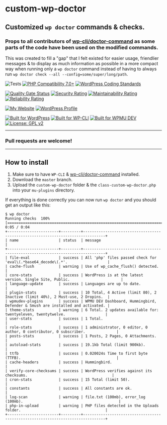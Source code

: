 # custom-wp-doctor

## Customized `wp doctor` commands & checks.

### Props to all contributors of [wp-cli/doctor-command](https://github.com/wp-cli/doctor-command) as some parts of the code have been used on the modified commands.

This was created to fill a "gap" that I felt existed for easier usage, friendlier messages & to display as much information as possible in a more compact way when running only a `wp doctor` command instead of having to always run `wp doctor check --all --config=some/super/long/path`.

![Tests](https://github.com/mrxkon/custom-wp-doctor/workflows/Tests/badge.svg)
[![PHP Compatibility 7.0+](https://img.shields.io/badge/PHP%20Compatibility-7.0+-8892BF)](https://github.com/PHPCompatibility/PHPCompatibility)
[![WordPress Coding Standards](https://img.shields.io/badge/WordPress%20Coding%20Standards-latest-blue)](https://github.com/WordPress/WordPress-Coding-Standards)

[![Quality Gate Status](https://sonarcloud.io/api/project_badges/measure?project=mrxkon_custom-wp-doctor&metric=alert_status)](https://sonarcloud.io/dashboard?id=mrxkon_custom-wp-doctor) [![Security Rating](https://sonarcloud.io/api/project_badges/measure?project=mrxkon_custom-wp-doctor&metric=security_rating)](https://sonarcloud.io/dashboard?id=mrxkon_custom-wp-doctor)
 [![Maintainability Rating](https://sonarcloud.io/api/project_badges/measure?project=mrxkon_custom-wp-doctor&metric=sqale_rating)](https://sonarcloud.io/dashboard?id=mrxkon_custom-wp-doctor) [![Reliability Rating](https://sonarcloud.io/api/project_badges/measure?project=mrxkon_custom-wp-doctor&metric=reliability_rating)](https://sonarcloud.io/dashboard?id=mrxkon_custom-wp-doctor)


[![My Website](https://img.shields.io/badge/My-Website-orange.svg)](https://xkon.gr)  [![WordPress Profile](https://img.shields.io/badge/WordPress-Profile-blue.svg)](https://profiles.wordpress.org/xkon)

[![Built for WordPress](https://img.shields.io/badge/built%20for-WordPress-blue)](https://wordpress.org) [![Built for WP-CLI](https://img.shields.io/badge/built%20for-WP--CLI-3d681d)](https://wp-cli.org/) [![Built for WPMU DEV](https://img.shields.io/badge/built%20for-WPMU%20DEV-blue)](https://premium.wpmudev.org/)
[![License: GPL v2](https://img.shields.io/badge/License-GPL%20v2+-red)](http://www.gnu.org/licenses/gpl-2.0.html)

---
### Pull requests are welcome!
---

## How to install

1. Make sure to have `WP-CLI` & [wp-cli/doctor-command](https://github.com/wp-cli/doctor-command) installed.
2. Download the `master` branch.
3. Upload the `custom-wp-doctor` folder & the `class-custom-wp-doctor.php` into your `mu-plugins` directory.

If everything is done correctly you can now run `wp doctor` and you should get an output like this:

```
$ wp doctor
Running checks  100% [===================================================================================] 0:05 / 0:04
+-----------------------+---------+--------------------------------------------------------------------------------+
| name                  | status  | message                                                                        |
+-----------------------+---------+--------------------------------------------------------------------------------+
| file-eval             | success | All 'php' files passed check for 'eval\(.*base64_decode\(.*'.                  |
| cache-flush           | warning | Use of wp_cache_flush() detected.                                              |
| core-stats            | success | WordPress is at the latest version. Single Site, Public.                       |
| language-update       | success | Languages are up to date.                                                      |
| plugin-stats          | success | 10 Total, 4 Active (limit 80), 2 Inactive (limit 40%), 2 Must-use, 2 Dropins.  |
| wpmudev-plugins       | success | WPMU DEV Dashboard, Hummingbird, Defender & Smush are installed and activated. |
| theme-stats           | warning | 6 Total. 2 updates available for: twentyeleven, twentytwelve.                  |
| user-stats            | success | 1 Total.                                                                       |
| role-stats            | success | 1 administrator, 0 editor, 0 author, 0 contributor, 0 subscriber.              |
| posts-stats           | success | 1 Posts, 2 Pages, 0 Attachments.                                               |
| autoload-stats        | success | 19.1kb Total (limit 900kb).                                                    |
| ttfb                  | success | 0.020024s Time to first byte (TTFB).                                           |
| cache-headers         | success | Hummingbird.                                                                   |
| verify-core-checksums | success | WordPress verifies against its checksums.                                      |
| cron-stats            | success | 15 Total (limit 50).                                                           |
| constants             | success | All constants are ok.                                                          |
| log-scan              | warning | file.txt (100mb), error_log (100mb).                                           |
| php-in-upload         | warning | PHP files detected in the Uploads folder.                                      |
+-----------------------+---------+--------------------------------------------------------------------------------+
```
